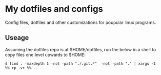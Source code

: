 # My dotfiles and configs

Config files, dotfiles and other customizations for poupular linux programs.

## Useage 
Assuming the dotfiles repo is at $HOME/dotfiles, run the below in a shell to copy files one level upwards to $HOME:

`$ find . -maxdepth 1 -not -path "./.git.*"  -not -path "." | xargs -I %% cp -vr %% .. `